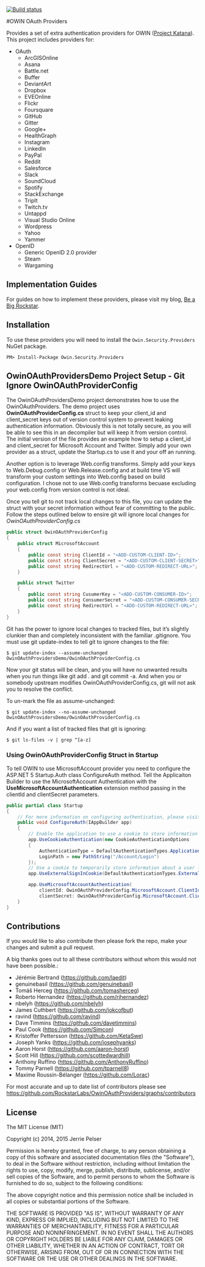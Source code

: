 [![Build status](https://ci.appveyor.com/api/projects/status/su8q95onnarswjaq/branch/master?svg=true)](https://ci.appveyor.com/project/ByteBlast/owinoauthproviders/branch/master)


#OWIN OAuth Providers

Provides a set of extra authentication providers for OWIN ([Project Katana](http://katanaproject.codeplex.com/)).  This project includes providers for:
- OAuth
  - ArcGISOnline
  - Asana
  - Battle.net
  - Buffer
  - DeviantArt
  - Dropbox
  - EVEOnline
  - Flickr
  - Foursquare
  - GitHub
  - Gitter
  - Google+
  - HealthGraph
  - Instagram
  - LinkedIn
  - PayPal
  - Reddit
  - Salesforce
  - Slack
  - SoundCloud
  - Spotify
  - StackExchange
  - TripIt
  - Twitch.tv
  - Untappd
  - Visual Studio Online
  - Wordpress
  - Yahoo
  - Yammer
- OpenID
  - Generic OpenID 2.0 provider
  - Steam
  - Wargaming

## Implementation Guides
For guides on how to implement these providers, please visit my blog, [Be a Big Rockstar](http://www.beabigrockstar.com).

## Installation
To use these providers you will need to install the ```Owin.Security.Providers``` NuGet package.

```
PM> Install-Package Owin.Security.Providers
```

## OwinOAuthProvidersDemo Project Setup - Git Ignore OwinOAuthProviderConfig
The OwinOAuthProvidersDemo project demonstrates how to use the OwinOAuthProviders. The demo project uses **OwinOAuthProviderConfig.cs** struct to keep your client_id and client_secret keys out of version control system to prevent leaking authentication information.  Obviously this is not totally secure, as you will be able to see this in an decompiler but will keep it from version control.  The initial version of the file provides an example how to setup a client_id and client_secret for Microsoft Account and Twitter.  Simply add your own provider as a struct, update the Startup.cs to use it and your off an running. 

Another option is to leverage Web.config transforms. Simply add your keys to Web.Debug.config or Web.Release.config and at build time VS will transform your custom settings into Web.config based on build configuration.  I chose not to use Web.config transforms becuase excluding your web.config from version control is not ideal.

Once you tell git to not track local changes to this file, you can update the struct with your secret information without fear of committing to the public.  Follow the steps outlined below to ensire git will ignore local changes for *OwinOAuthProviderConfig.cs*

```csharp
public struct OwinOAuthProviderConfig
{
    public struct MicrosoftAccount
    {
        public const string ClientId = "<ADD-CUSTOM-CLIENT-ID>";
        public const string ClientSecret = "<ADD-CUSTOM-CLIENT-SECRET>";
        public const string RedirectUrl = "<ADD-CUSTOM-REDIRECT-URL>";
    }

    public struct Twitter
    {
        public const string CusumerKey = "<ADD-CUSTOM-CONSUMER-ID>";
        public const string ConsumerSecret = "<ADD-CUSTOM-CONSUMER-SECRET>";
        public const string RedirectUrl = "<ADD-CUSTOM-REDIRECT-URL>";
    }
}
```

Git has the power to ignore local changes to tracked files, but it’s slightly clunkier than and completely inconsistent with the familiar .gitignore. You must use git update-index to tell git to ignore changes to the file:

```
$ git update-index --assume-unchanged OwinOAuthProvidersDemo/OwinOAuthProviderConfig.cs
```
Now your git status will be clean, and you will have no unwanted results when you run things like git add . and git commit -a. And when you or somebody upstream modifies OwinOAuthProviderConfig.cs, git will not ask you to resolve the conflict.

To un-mark the file as assume-unchanged:

```
$ git update-index --no-assume-unchanged OwinOAuthProvidersDemo/OwinOAuthProviderConfig.cs
```
And if you want a list of tracked files that git is ignoring:

```
$ git ls-files -v | grep ^[a-z]
```

### Using OwinOAuthProviderConfig Struct in Startup
To tell OWIN to use MicrosoftAccount provider you need to configure the ASP.NET 5 Startup.Auth class ConfigureAuth method.  Tell the Applicaiton Builder to use the MicrosoftAccount Authentication with the **UseMicrosoftAccountAuthentication** extension method passing in the clientId and clientSecret parameters.

```csharp
public partial class Startup
{
    // For more information on configuring authentication, please visit http://go.microsoft.com/fwlink/?LinkId=301864
    public void ConfigureAuth(IAppBuilder app)
    {
        // Enable the application to use a cookie to store information for the signed in user
        app.UseCookieAuthentication(new CookieAuthenticationOptions
        {
            AuthenticationType = DefaultAuthenticationTypes.ApplicationCookie,
            LoginPath = new PathString("/Account/Login")
        });
        // Use a cookie to temporarily store information about a user logging in with a third party login provider
        app.UseExternalSignInCookie(DefaultAuthenticationTypes.ExternalCookie);

        app.UseMicrosoftAccountAuthentication(
            clientId: OwinOAuthProviderConfig.MicrosoftAccount.ClientId,
            clientSecret: OwinOAuthProviderConfig.MicrosoftAccount.ClientSecret);
    }
}
```

## Contributions

If you would like to also contribute then please fork the repo, make your changes and submit a pull request.

A big thanks goes out to all these contributors without whom this would not have been possible.:
* Jérémie Bertrand (https://github.com/laedit)
* genuinebasil (https://github.com/genuinebasil)
* Tomáš Herceg (https://github.com/tomasherceg)
* Roberto Hernandez (https://github.com/rjhernandez)
* nbelyh (https://github.com/nbelyh)
* James Cuthbert (https://github.com/jokcofbut)
* ravind (https://github.com/ravind)
* Dave Timmins (https://github.com/davetimmins)
* Paul Cook (https://github.com/Simcon)
* Kristoffer Pettersson (https://github.com/KetaSwe)
* Joseph Yanks (https://github.com/josephyanks)
* Aaron Horst (https://github.com/aaron-horst)
* Scott Hill (https://github.com/scottedwardhill)
* Anthony Ruffino (https://github.com/AnthonyRuffino)
* Tommy Parnell (https://github.com/tparnell8)
* Maxime Roussin-Bélanger (https://github.com/Lorac)

For most accurate and up to date list of contributors please see https://github.com/RockstarLabs/OwinOAuthProviders/graphs/contributors

## License

The MIT License (MIT)

Copyright (c) 2014, 2015 Jerrie Pelser

Permission is hereby granted, free of charge, to any person obtaining a copy
of this software and associated documentation files (the "Software"), to deal
in the Software without restriction, including without limitation the rights
to use, copy, modify, merge, publish, distribute, sublicense, and/or sell
copies of the Software, and to permit persons to whom the Software is
furnished to do so, subject to the following conditions:

The above copyright notice and this permission notice shall be included in all
copies or substantial portions of the Software.

THE SOFTWARE IS PROVIDED "AS IS", WITHOUT WARRANTY OF ANY KIND, EXPRESS OR
IMPLIED, INCLUDING BUT NOT LIMITED TO THE WARRANTIES OF MERCHANTABILITY,
FITNESS FOR A PARTICULAR PURPOSE AND NONINFRINGEMENT. IN NO EVENT SHALL THE
AUTHORS OR COPYRIGHT HOLDERS BE LIABLE FOR ANY CLAIM, DAMAGES OR OTHER
LIABILITY, WHETHER IN AN ACTION OF CONTRACT, TORT OR OTHERWISE, ARISING FROM,
OUT OF OR IN CONNECTION WITH THE SOFTWARE OR THE USE OR OTHER DEALINGS IN THE
SOFTWARE.
